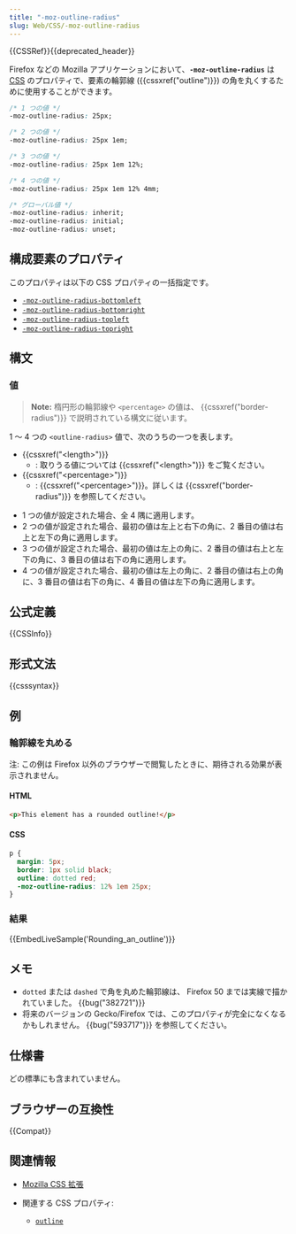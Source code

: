 ```yaml
---
title: "-moz-outline-radius"
slug: Web/CSS/-moz-outline-radius
---
```

{{CSSRef}}{{deprecated_header}}

Firefox などの Mozilla アプリケーションにおいて、**`-moz-outline-radius`** は [CSS](/ja/docs/Web/CSS) のプロパティで、要素の輪郭線 ({{cssxref("outline")}}) の角を丸くするために使用することができます。

```css
/* 1 つの値 */
-moz-outline-radius: 25px;

/* 2 つの値 */
-moz-outline-radius: 25px 1em;

/* 3 つの値 */
-moz-outline-radius: 25px 1em 12%;

/* 4 つの値 */
-moz-outline-radius: 25px 1em 12% 4mm;

/* グローバル値 */
-moz-outline-radius: inherit;
-moz-outline-radius: initial;
-moz-outline-radius: unset;
```

## 構成要素のプロパティ

このプロパティは以下の CSS プロパティの一括指定です。

- [`-moz-outline-radius-bottomleft`](/ja/docs/Web/CSS/-moz-outline-radius-bottomleft)
- [`-moz-outline-radius-bottomright`](/ja/docs/Web/CSS/-moz-outline-radius-bottomright)
- [`-moz-outline-radius-topleft`](/ja/docs/Web/CSS/-moz-outline-radius-topleft)
- [`-moz-outline-radius-topright`](/ja/docs/Web/CSS/-moz-outline-radius-topright)

## 構文

### 値

> **Note:** 楕円形の輪郭線や `<percentage>` の値は、 {{cssxref("border-radius")}} で説明されている構文に従います。

1 ～ 4 つの `<outline-radius>` 値で、次のうちの一つを表します。

- {{cssxref("&lt;length&gt;")}}
  - : 取りうる値については {{cssxref("&lt;length&gt;")}} をご覧ください。
- {{cssxref("&lt;percentage&gt;")}}
  - : {{cssxref("&lt;percentage&gt;")}}。詳しくは {{cssxref("border-radius")}} を参照してください。

<!---->

- 1 つの値が設定された場合、全 4 隅に適用します。
- 2 つの値が設定された場合、最初の値は左上と右下の角に、2 番目の値は右上と左下の角に適用します。
- 3 つの値が設定された場合、最初の値は左上の角に、2 番目の値は右上と左下の角に、3 番目の値は右下の角に適用します。
- 4 つの値が設定された場合、最初の値は左上の角に、2 番目の値は右上の角に、3 番目の値は右下の角に、4 番目の値は左下の角に適用します。

## 公式定義

{{CSSInfo}}

## 形式文法

{{csssyntax}}

## 例

<h3 id="Rounding_an_outline">輪郭線を丸める</h3>

注: この例は Firefox 以外のブラウザーで閲覧したときに、期待される効果が表示されません。

#### HTML

```html
<p>This element has a rounded outline!</p>
```

#### CSS

```css
p {
  margin: 5px;
  border: 1px solid black;
  outline: dotted red;
  -moz-outline-radius: 12% 1em 25px;
}
```

### 結果

{{EmbedLiveSample('Rounding_an_outline')}}

## メモ

- `dotted` または `dashed` で角を丸めた輪郭線は、 Firefox 50 までは実線で描かれていました。 {{bug("382721")}}
- 将来のバージョンの Gecko/Firefox では、このプロパティが完全になくなるかもしれません。 {{bug("593717")}} を参照してください。

## 仕様書

どの標準にも含まれていません。

## ブラウザーの互換性

{{Compat}}

## 関連情報

- [Mozilla CSS 拡張](/ja/docs/Web/CSS/Mozilla_Extensions)
- 関連する CSS プロパティ:

  - [`outline`](/ja/docs/Web/CSS/outline)
